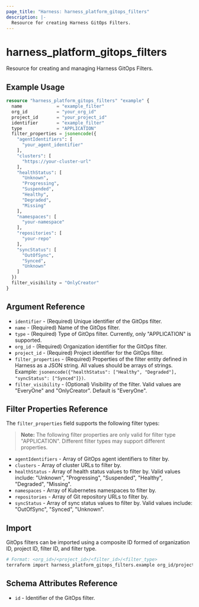 ```yaml
---
page_title: "Harness: harness_platform_gitops_filters"
description: |-
  Resource for creating Harness GitOps Filters.
---
```


# harness_platform_gitops_filters

Resource for creating and managing Harness GitOps Filters.

## Example Usage

```terraform
resource "harness_platform_gitops_filters" "example" {
  name             = "example_filter"
  org_id           = "your_org_id"
  project_id       = "your_project_id"
  identifier       = "example_filter"
  type             = "APPLICATION"
  filter_properties = jsonencode({
    "agentIdentifiers": [
      "your_agent_identifier"
    ],
    "clusters": [
      "https://your-cluster-url"
    ],
    "healthStatus": [
      "Unknown",
      "Progressing",
      "Suspended",
      "Healthy",
      "Degraded",
      "Missing"
    ],
    "namespaces": [
      "your-namespace"
    ],
    "repositories": [
      "your-repo"
    ],
    "syncStatus": [
      "OutOfSync",
      "Synced",
      "Unknown"
    ]
  })
  filter_visibility = "OnlyCreator"
}
```

## Argument Reference

* `identifier` - (Required) Unique identifier of the GitOps filter.
* `name` - (Required) Name of the GitOps filter.
* `type` - (Required) Type of GitOps filter. Currently, only "APPLICATION" is supported.
* `org_id` - (Required) Organization identifier for the GitOps filter.
* `project_id` - (Required) Project identifier for the GitOps filter.
* `filter_properties` - (Required) Properties of the filter entity defined in Harness as a JSON string. All values should be arrays of strings. Example: `jsonencode({"healthStatus": ["Healthy", "Degraded"], "syncStatus": ["Synced"]})`.
* `filter_visibility` - (Optional) Visibility of the filter. Valid values are "EveryOne" and "OnlyCreator". Default is "EveryOne".

## Filter Properties Reference

The `filter_properties` field supports the following filter types:

> **Note:** The following filter properties are only valid for filter type "APPLICATION". Different filter types may support different properties.

* `agentIdentifiers` - Array of GitOps agent identifiers to filter by.
* `clusters` - Array of cluster URLs to filter by.
* `healthStatus` - Array of health status values to filter by. Valid values include: "Unknown", "Progressing", "Suspended", "Healthy", "Degraded", "Missing".
* `namespaces` - Array of Kubernetes namespaces to filter by.
* `repositories` - Array of Git repository URLs to filter by.
* `syncStatus` - Array of sync status values to filter by. Valid values include: "OutOfSync", "Synced", "Unknown".

## Import

GitOps filters can be imported using a composite ID formed of organization ID, project ID, filter ID, and filter type.

```bash
# Format: <org_id>/<project_id>/<filter_id>/<filter_type>
terraform import harness_platform_gitops_filters.example org_id/project_id/filter_id/APPLICATION
```

## Schema Attributes Reference

* `id` - Identifier of the GitOps filter.
